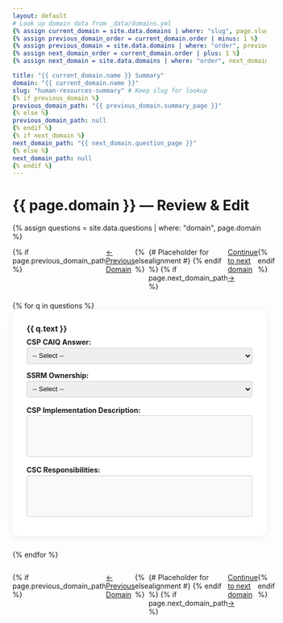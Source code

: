 ```yaml
---
layout: default
# Look up domain data from _data/domains.yml
{% assign current_domain = site.data.domains | where: "slug", page.slug | first %}
{% assign previous_domain_order = current_domain.order | minus: 1 %}
{% assign previous_domain = site.data.domains | where: "order", previous_domain_order | first %}
{% assign next_domain_order = current_domain.order | plus: 1 %}
{% assign next_domain = site.data.domains | where: "order", next_domain_order | first %}

title: "{{ current_domain.name }} Summary"
domain: "{{ current_domain.name }}"
slug: "human-resources-summary" # Keep slug for lookup
{% if previous_domain %}
previous_domain_path: "{{ previous_domain.summary_page }}"
{% else %}
previous_domain_path: null
{% endif %}
{% if next_domain %}
next_domain_path: "{{ next_domain.question_page }}"
{% else %}
next_domain_path: null
{% endif %}
---
```


# {{ page.domain }} — Review & Edit

{% assign questions = site.data.questions | where: "domain", page.domain %}

<div style="max-width: 700px; margin: 0 auto;">
  <div style="display: flex; justify-content: space-between; margin-bottom: 1.5em;">
    {% if page.previous_domain_path %}
      <a href="{{ page.previous_domain_path | relative_url }}" class="btn btn-secondary">← Previous Domain</a>
    {% else %}
      <span style="width: 100px;"></span> {# Placeholder for alignment #}
    {% endif %}
    {% if page.next_domain_path %}
      <a href="{{ page.next_domain_path | relative_url }}" class="btn btn-primary">Continue to next domain →</a>
    {% endif %}
  </div>
  <div id="{{ page.slug }}">
    {% for q in questions %}
    <div class="summary-question-block" data-storage-key="{{ q.storage_key }}" style="background:#fff;border-radius:12px;box-shadow:0 2px 16px rgba(0,0,0,0.07);padding:2em 2em 1.5em 2em; margin-bottom: 2em;">
      <div style="font-size:1.1em;font-weight:bold;margin-bottom:0.5em;">{{ q.text }}</div>
      <div style="display:flex;gap:1em;margin-bottom:1.2em;flex-wrap:wrap;">
        <div style="flex:1 1 220px;min-width:220px;">
          <label style="font-weight:bold;" for="caiq-answer-{{ q.storage_key }}">CSP CAIQ Answer:</label><br>
          <select id="caiq-answer-{{ q.storage_key }}" class="caiq-answer" style="width:100%;padding:0.5em;border-radius:4px;border:1px solid #ccc;margin-top:0.2em;">
            <option value="">-- Select --</option>
            <option>Yes</option>
            <option>No</option>
            <option>Not Applicable</option>
          </select>
        </div>
        <div style="flex:1 1 220px;min-width:220px;">
          <label style="font-weight:bold;" for="ssrm-ownership-{{ q.storage_key }}">SSRM Ownership:</label><br>
          <select id="ssrm-ownership-{{ q.storage_key }}" class="ssrm-ownership" style="width:100%;padding:0.5em;border-radius:4px;border:1px solid #ccc;margin-top:0.2em;">
            <option value="">-- Select --</option>
            <option>CSP-owned</option>
            <option>CSC-owned</option>
            <option>3rd-party outsourced</option>
            <option>Shared CSP and CSC</option>
            <option>Shared CSP and 3rd party</option>
          </select>
        </div>
      </div>
      <div style="margin-bottom:1.2em;">
        <label style="font-weight:bold;" for="csp-impl-desc-{{ q.storage_key }}">CSP Implementation Description:</label>
        <div id="csp-impl-desc-{{ q.storage_key }}" class="csp-impl-desc" style="background:#f8f9fa;border:1px solid #ccc;border-radius:4px;min-height:80px;margin-top:0.2em;"></div>
      </div>
      <div style="margin-bottom:1.2em;">
        <label style="font-weight:bold;" for="csc-resp-{{ q.storage_key }}">CSC Responsibilities:</label>
        <div id="csc-resp-{{ q.storage_key }}" class="csc-resp" style="background:#f8f9fa;border:1px solid #ccc;border-radius:4px;min-height:80px;margin-top:0.2em;"></div>
      </div>
    </div>
    {% endfor %}
  </div>

  <div style="display: flex; justify-content: space-between; margin-top: 2em;">
    {% if page.previous_domain_path %}
      <a href="{{ page.previous_domain_path | relative_url }}" class="btn btn-secondary">← Previous Domain</a>
    {% else %}
       <span style="width: 100px;"></span> {# Placeholder for alignment #}
    {% endif %}
    {% if page.next_domain_path %}
      <a href="{{ page.next_domain_path | relative_url }}" class="btn btn-primary">Continue to next domain →</a>
    {% endif %}
  </div>
</div>

<!-- Toast Notification -->
<div id="toast-saved" style="display:none; position:fixed; z-index:9999; right:24px; bottom:24px; background:#28a745; color:#fff; padding:0.9em 1.5em; border-radius:8px; font-weight:bold; box-shadow:0 2px 8px rgba(0,0,0,0.12); font-size:1.1em; transition:opacity 0.3s;">Saved!</div>

<!-- Quill.js CDN -->
<link href="https://cdn.quilljs.com/1.3.6/quill.bubble.css" rel="stylesheet">
<script src="https://cdn.quilljs.com/1.3.6/quill.min.js"></script>
<script>
function showToast() {
  const toast = document.getElementById('toast-saved');
  toast.style.display = 'block';
  toast.style.opacity = '1';
  setTimeout(() => {
    toast.style.opacity = '0';
    setTimeout(() => { toast.style.display = 'none'; }, 300);
  }, 1200);
}

function saveAnswers(storageKey, answerSel, ownerSel, quillCSP, quillCSC) {
  const data = { ...JSON.parse(localStorage.getItem(storageKey) || '{}') };
  if (answerSel) data.caiqAnswer = answerSel.value;
  if (ownerSel) data.ssrmOwnership = ownerSel.value;
  if (quillCSP) data.cspImpl = quillCSP.root.innerHTML;
  if (quCSC) data.cscResp = quillCSC.root.innerHTML;
  localStorage.setItem(storageKey, JSON.stringify(data));
  showToast(); // Only show toast on successful save
}

function loadAnswers(storageKey, answerSel, ownerSel, quillCSP, quillCSC) {
  const data = JSON.parse(localStorage.getItem(storageKey) || '{}');
  if (data.caiqAnswer && answerSel) answerSel.value = data.caiqAnswer;
  if (data.ssrmOwnership && ownerSel) ownerSel.value = data.ssrmOwnership;
  if (data.cspImpl && quillCSP) quillCSP.root.innerHTML = data.cspImpl;
  if (data.cscResp && quillCSC) quillCSC.root.innerHTML = data.cscResp;
}

document.addEventListener('DOMContentLoaded', function() {
  document.querySelectorAll('.summary-question-block').forEach(block => {
    const storageKey = block.getAttribute('data-storage-key');
    const answerSel = block.querySelector('.caiq-answer');
    const ownerSel = block.querySelector('.ssrm-ownership');
    const cspDiv = block.querySelector('.csp-impl-desc');
    const cscDiv = block.querySelector('.csc-resp');

    // Initialize Quill editors only if the elements exist
    let quillCSP = null;
    if (cspDiv) {
        quillCSP = new Quill(cspDiv, {
            theme: 'bubble',
            placeholder: 'Describe the implementation...',
            modules: { toolbar: [ ['bold', 'italic', 'underline'], ['link'], [{ 'list': 'ordered'}, { 'list': 'bullet' }] ] }
        });
        quillCSP.root.addEventListener('blur', () => saveAnswers(storageKey, answerSel, ownerSel, quillCSP, quillCSC));
    }

    let quillCSC = null;
    if (cscDiv) {
        quillCSC = new Quill(cscDiv, {
            theme: 'bubble',
            placeholder: 'Describe the responsibilities...',
            modules: { toolbar: [ ['bold', 'italic', 'underline'], ['link'], [{ 'list': 'ordered'}, { 'list': 'bullet' }] ] }
        });
        quillCSC.root.addEventListener('blur', () => saveAnswers(storageKey, answerSel, ownerSel, quillCSP, quillCSC));
    }

    // Load saved answers
    loadAnswers(storageKey, answerSel, ownerSel, quillCSP, quillCSC);

    // Save on change for selects
    if (answerSel) answerSel.addEventListener('change', () => saveAnswers(storageKey, answerSel, ownerSel, quillCSP, quillCSC));
    if (ownerSel) ownerSel.addEventListener('change', () => saveAnswers(storageKey, answerSel, ownerSel, quillCSP, quillCSC));

  });
});
</script> 